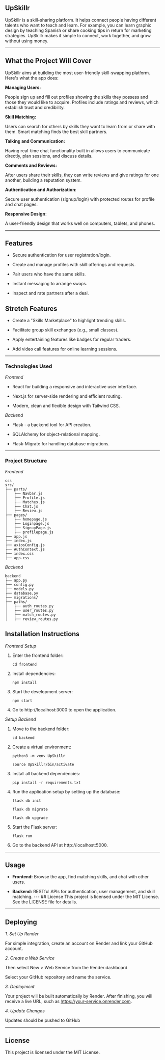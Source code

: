 ## UpSkillr

UpSkillr is a skill-sharing platform. It helps connect people having different talents who want to teach and learn. For example, you can learn graphic design by teaching Spanish or share cooking tips in return for marketing strategies. UpSkillr makes it simple to connect, work together, and grow without using money.

---

## What the Project Will Cover

UpSkillr aims at building the most user-friendly skill-swapping platform. Here's what the app does:

**Managing Users:**

People sign up and fill out profiles showing the skills they possess and those they would like to acquire. Profiles include ratings and reviews, which establish trust and credibility.

**Skill Matching:**

Users can search for others by skills they want to learn from or share with them. Smart matching finds the best skill partners.

**Talking and Communication:**

Having real-time chat functionality built in allows users to communicate directly, plan sessions, and discuss details.

**Comments and Reviews:**

After users share their skills, they can write reviews and give ratings for one another, building a reputation system.

**Authentication and Authorization:**

Secure user authentication (signup/login) with protected routes for profile and chat pages.

**Responsive Design:**

A user-friendly design that works well on computers, tablets, and phones.

---

## Features

- Secure authentication for user registration/login.
  
- Create and manage profiles with skill offerings and requests.

- Pair users who have the same skills.

- Instant messaging to arrange swaps.

- Inspect and rate partners after a deal.

## Stretch Features

- Create a "Skills Marketplace" to highlight trending skills.

- Facilitate group skill exchanges (e.g., small classes).

- Apply entertaining features like badges for regular traders.

- Add video call features for online learning sessions.

---

### Technologies Used

*Frontend*

- React for building a responsive and interactive user interface.

- Next.js for server-side rendering and efficient routing.

- Modern, clean and flexible design with Tailwind CSS.

*Backend*

- Flask - a backend tool for API creation.

- SQLAlchemy for object-relational mapping.

- Flask-Migrate for handling database migrations.

---

### Project Structure

*Frontend*
```
css
src/
├── parts/
│   ├── Navbar.js
│   ├── Profile.js
│   ├── Matches.js
│   ├── Chat.js
│   ├── Review.js
├── pages/
│   ├── homepage.js
│   ├── Loginpage.js
│   ├── SignupPage.js
│   ├── profilepage.js
├── app.js
├── index.js
├── axiosConfig.js
├── AuthContext.js
├── index.css
├── app.css
```

*Backend*
```
backend
├── app.py
├── config.py
├── models.py
├── database.py
├── migrations/
├── paths/
│   ├── auth_routes.py
│   ├── user_routes.py
│   ├── match_routes.py
│   ├── review_routes.py
```

## Installation Instructions

*Frontend Setup*

1. Enter the frontend folder:

    `cd frontend`

2. Install dependencies:
   
    `npm install`

3. Start the development server:

   `npm start`

4. Go to http://localhost:3000 to open the application.


*Setup Backend*

1. Move to the backend folder:

   `cd backend`

2. Create a virtual environment:

   `python3 -m venv UpSkillr`

   `source UpSkillr/bin/activate`

3. Install all backend dependencies:

   `pip install -r requirements.txt`

4. Run the application setup by setting up the database:

   `flask db init`  
   
   `flask db migrate`  

   `flask db upgrade` 

5. Start the Flask server:

   `flask run` 

6. Go to the backend API at http://localhost:5000.

---

## Usage

- **Frontend:** Browse the app, find matching skills, and chat with other users.

- **Backend:** RESTful APIs for authentication, user management, and skill matching. --- ## License This project is licensed under the MIT License. See the LICENSE file for details.

---

## Deploying

*1. Set Up Render*

For simple integration, create an account on Render and link your GitHub account.

*2. Create a Web Service*

Then select New > Web Service from the Render dashboard.

Select your GitHub repository and name the service.

*3. Deployment*

Your project will be built automatically by Render. After finishing, you will receive a live URL, such as https://your-service.onrender.com.

*4. Update Changes*

Updates should be pushed to GitHub

---

## License
This project is licensed under the MIT License.




